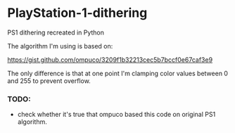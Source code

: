 # PlayStation-1-dithering
PS1 dithering recreated in Python

The algorithm I'm using is based on:

https://gist.github.com/ompuco/3209f1b32213cec5b7bccf0e67caf3e9

The only difference is that at one point I'm clamping color values between 0 and 255 to prevent overflow.


### TODO: 
- check whether it's true that ompuco based this code on original PS1 algorithm.


